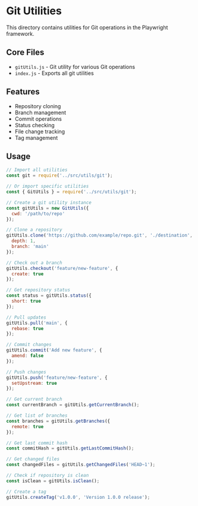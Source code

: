 <!-- Source: /Users/mzahirudeen/playwright-framework/src/utils/git/README.md -->

# Git Utilities

This directory contains utilities for Git operations in the Playwright framework.

## Core Files

- `gitUtils.js` - Git utility for various Git operations
- `index.js` - Exports all git utilities

## Features

- Repository cloning
- Branch management
- Commit operations
- Status checking
- File change tracking
- Tag management

## Usage

```javascript
// Import all utilities
const git = require('../src/utils/git');

// Or import specific utilities
const { GitUtils } = require('../src/utils/git');

// Create a git utility instance
const gitUtils = new GitUtils({
  cwd: '/path/to/repo'
});

// Clone a repository
gitUtils.clone('https://github.com/example/repo.git', './destination', {
  depth: 1,
  branch: 'main'
});

// Check out a branch
gitUtils.checkout('feature/new-feature', {
  create: true
});

// Get repository status
const status = gitUtils.status({
  short: true
});

// Pull updates
gitUtils.pull('main', {
  rebase: true
});

// Commit changes
gitUtils.commit('Add new feature', {
  amend: false
});

// Push changes
gitUtils.push('feature/new-feature', {
  setUpstream: true
});

// Get current branch
const currentBranch = gitUtils.getCurrentBranch();

// Get list of branches
const branches = gitUtils.getBranches({
  remote: true
});

// Get last commit hash
const commitHash = gitUtils.getLastCommitHash();

// Get changed files
const changedFiles = gitUtils.getChangedFiles('HEAD~1');

// Check if repository is clean
const isClean = gitUtils.isClean();

// Create a tag
gitUtils.createTag('v1.0.0', 'Version 1.0.0 release');
```